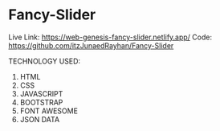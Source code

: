 # Fancy-Slider

Live Link:  https://web-genesis-fancy-slider.netlify.app/
Code: https://github.com/itzJunaedRayhan/Fancy-Slider


TECHNOLOGY USED:
1.  HTML
2.  CSS
3.  JAVASCRIPT
4.  BOOTSTRAP
5.  FONT AWESOME
6.  JSON DATA
